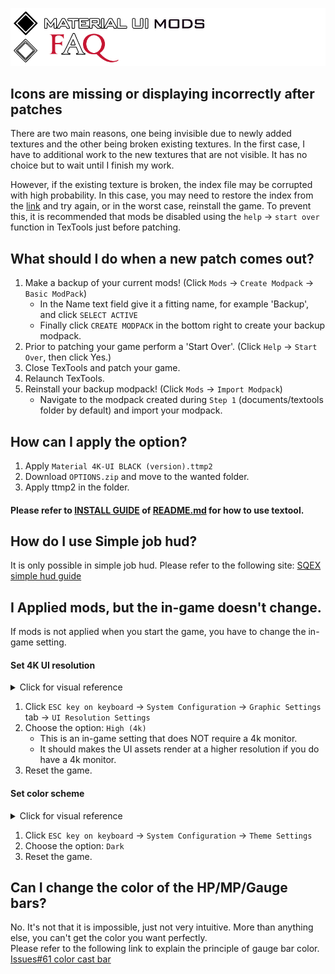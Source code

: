 ![logo](ModPacks/Resources/Preview/github_faq_logo.png)

## Icons are missing or displaying incorrectly after patches
There are two main reasons, one being invisible due to newly added textures and the other being broken existing textures. In the first case, I have to additional work to the new textures that are not visible. It has no choice but to wait until I finish my work. 

However, if the existing texture is broken, the index file may be corrupted with high probability. In this case, you may need to restore the index from the [link](https://github.com/skotlex/ffxiv-material-ui/tree/master/Index_Backups) and try again, or in the worst case, reinstall the game. To prevent this, it is recommended that mods be disabled using the `help` → `start over` function in TexTools just before patching.

## What should I do when a new patch comes out?
1. Make a backup of your current mods! (Click `Mods` → `Create Modpack` → `Basic ModPack`)
    - In the Name text field give it a fitting name, for example 'Backup', and click `SELECT ACTIVE`
    - Finally click `CREATE MODPACK` in the bottom right to create your backup modpack.
2. Prior to patching your game perform a 'Start Over'. (Click `Help` → `Start Over`, then click Yes.)
3. Close TexTools and patch your game.
4. Relaunch TexTools.
5. Reinstall your backup modpack! (Click `Mods` → `Import Modpack`)
    - Navigate to the modpack created during `Step 1` (documents/textools folder by default) and import your modpack.

## How can I apply the option?
1. Apply `Material 4K-UI BLACK (version).ttmp2`
2. Download `OPTIONS.zip` and move to the wanted folder.
3. Apply ttmp2 in the folder.
#### Please refer to [INSTALL GUIDE](README.md/#install-guide) of [README.md](README.md) for how to use textool.

## How do I use Simple job hud?
It is only possible in simple job hud. Please refer to the following site: [SQEX simple hud guide](https://na.finalfantasyxiv.com/blog/002175.html)

## I Applied mods, but the in-game doesn't change.
If mods is not applied when you start the game, you have to change the in-game setting.
#### Set 4K UI resolution
<details>
<summary>Click for visual reference</summary>

![guide1](ModPacks/Resources/Preview/guide1.png)

</details>

1. Click `ESC key on keyboard` → `System Configuration` → `Graphic Settings` tab → `UI Resolution Settings`
2. Choose the option: `High (4k)`
    - This is an in-game setting that does NOT require a 4k monitor.
    - It should makes the UI assets render at a higher resolution if you do have a 4k monitor.
3. Reset the game.
#### Set color scheme
<details>
<summary>Click for visual reference</summary>

![guide2](ModPacks/Resources/Preview/guide2.png)

</details>

1. Click `ESC key on keyboard` → `System Configuration` → `Theme Settings`
2. Choose the option: `Dark`
3. Reset the game.

## Can I change the color of the HP/MP/Gauge bars?
No. It's not that it is impossible, just not very intuitive. More than anything else, you can't get the color you want perfectly.\
Please refer to the following link to explain the principle of gauge bar color. [Issues#61 color cast bar](https://github.com/skotlex/ffxiv-material-ui/issues/61#issuecomment-524636275)
